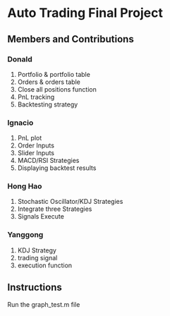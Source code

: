 # Auto Trading Final Project
## Members and Contributions
### Donald
  1. Portfolio & portfolio table
  2. Orders & orders table
  3. Close all positions function
  4. PnL tracking
  5. Backtesting strategy
### Ignacio
  1. PnL plot
  2. Order Inputs
  3. Slider Inputs
  4. MACD/RSI Strategies
  5. Displaying backtest results
### Hong Hao
  1. Stochastic Oscillator/KDJ Strategies
  2. Integrate three Strategies
  3. Signals Execute
### Yanggong
  1. KDJ Strategy
  2. trading signal
  3. execution function
## Instructions
Run the graph_test.m file
